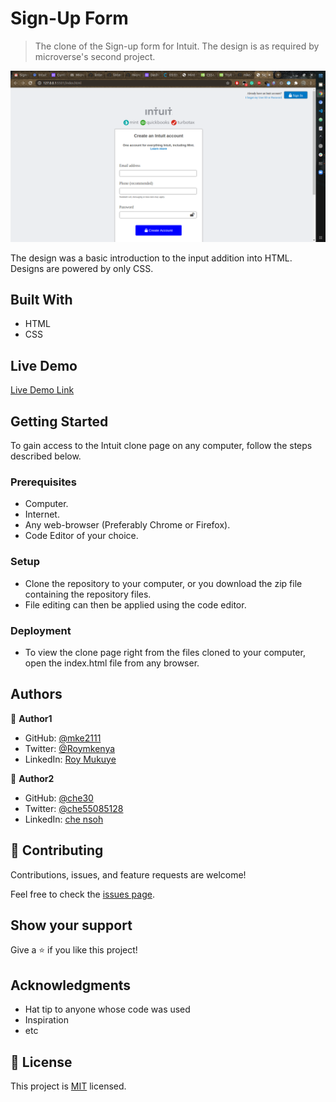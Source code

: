 # Sign-Up Form

> The clone of the Sign-up form for Intuit. The design is as required by microverse's second project.

![screenshot](./screenshot.png)

The design was a basic introduction to the input addition into HTML. Designs are powered by only CSS.

## Built With

- HTML
- CSS

## Live Demo

[Live Demo Link](https://mke2111.github.io/SignUpCR1230/)

## Getting Started

To gain access to the Intuit clone page on any computer, follow the steps described below. 

### Prerequisites

- Computer.
- Internet.
- Any web-browser (Preferably Chrome or Firefox).
- Code Editor of your choice.

### Setup

- Clone the repository to your computer, or you download the zip file containing the repository files.
- File editing can then be applied using the code editor.

### Deployment

- To view the clone page right from the files cloned to your computer, open the index.html file from any browser.



## Authors

👤 **Author1**

- GitHub: [@mke2111](https://github.com/mke2111)
- Twitter: [@Roymkenya](https://twitter.com/Roymkenya)
- LinkedIn: [Roy Mukuye](https://www.linkedin.com/in/roy-mukuye-42b07b1b4)

👤 **Author2**

- GitHub: [@che30](https://github.com/che30)
- Twitter: [@che55085128](https://twitter.com/che55085128)
- LinkedIn: [che nsoh](https://www.linkedin.com/in/che-nsoh-9455271b0/)

## 🤝 Contributing

Contributions, issues, and feature requests are welcome!

Feel free to check the [issues page](issues/).

## Show your support

Give a ⭐️ if you like this project!

## Acknowledgments

- Hat tip to anyone whose code was used
- Inspiration
- etc

## 📝 License

This project is [MIT](lic.url) licensed.